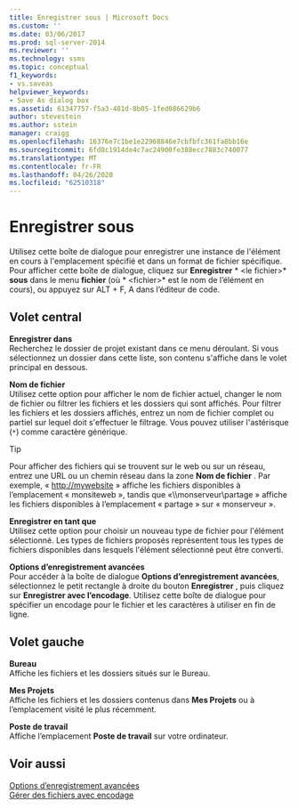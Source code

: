 ```yaml
---
title: Enregistrer sous | Microsoft Docs
ms.custom: ''
ms.date: 03/06/2017
ms.prod: sql-server-2014
ms.reviewer: ''
ms.technology: ssms
ms.topic: conceptual
f1_keywords:
- vs.saveas
helpviewer_keywords:
- Save As dialog box
ms.assetid: 61347757-f5a3-481d-8b05-1fed086629b6
author: stevestein
ms.author: sstein
manager: craigg
ms.openlocfilehash: 16376e7c1be1e22968846e7cbfbfc361fa8bb16e
ms.sourcegitcommit: 6fd8c1914de4c7ac24900fe388ecc7883c740077
ms.translationtype: MT
ms.contentlocale: fr-FR
ms.lasthandoff: 04/26/2020
ms.locfileid: "62510318"
---
```

# <a name="save-as"></a>Enregistrer sous
  Utilisez cette boîte de dialogue pour enregistrer une instance de l'élément en cours à l'emplacement spécifié et dans un format de fichier spécifique. Pour afficher cette boîte de dialogue, cliquez sur **Enregistrer** * \<le fichier>* **sous** dans le menu **fichier** (où * \<fichier>* est le nom de l’élément en cours), ou appuyez sur ALT + F, A dans l’éditeur de code.  
  
## <a name="central-panel"></a>Volet central  
 **Enregistrer dans**  
 Recherchez le dossier de projet existant dans ce menu déroulant. Si vous sélectionnez un dossier dans cette liste, son contenu s'affiche dans le volet principal en dessous.  
  
 **Nom de fichier**  
 Utilisez cette option pour afficher le nom de fichier actuel, changer le nom de fichier ou filtrer les fichiers et les dossiers qui sont affichés. Pour filtrer les fichiers et les dossiers affichés, entrez un nom de fichier complet ou partiel sur lequel doit s'effectuer le filtrage. Vous pouvez utiliser l'astérisque (`*`) comme caractère générique.  
  
> [!TIP]
>  Pour afficher des fichiers qui se trouvent sur le web ou sur un réseau, entrez une URL ou un chemin réseau dans la zone **Nom de fichier** . Par exemple, « <http://mywebsite> » affiche les fichiers disponibles à l’emplacement « monsiteweb », tandis que «\\\monserveur\partage » affiche les fichiers disponibles à l’emplacement « partage » sur « monserveur ».  
  
 **Enregistrer en tant que**  
 Utilisez cette option pour choisir un nouveau type de fichier pour l'élément sélectionné. Les types de fichiers proposés représentent tous les types de fichiers disponibles dans lesquels l'élément sélectionné peut être converti.  
  
 **Options d’enregistrement avancées**  
 Pour accéder à la boîte de dialogue **Options d’enregistrement avancées**, sélectionnez le petit rectangle à droite du bouton **Enregistrer** , puis cliquez sur **Enregistrer avec l’encodage**. Utilisez cette boîte de dialogue pour spécifier un encodage pour le fichier et les caractères à utiliser en fin de ligne.  
  
## <a name="left-panel"></a>Volet gauche  
 **Bureau**  
 Affiche les fichiers et les dossiers situés sur le Bureau.  
  
 **Mes Projets**  
 Affiche les fichiers et les dossiers contenus dans **Mes Projets** ou à l’emplacement visité le plus récemment.  
  
 **Poste de travail**  
 Affiche l’emplacement **Poste de travail** sur votre ordinateur.  
  
## <a name="see-also"></a>Voir aussi  
 [Options d’enregistrement avancées](advanced-save-options.md)   
 [Gérer des fichiers avec encodage](../solution/manage-files-with-encoding.md)  
  
  

